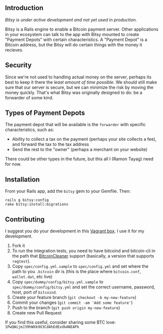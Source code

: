 ## Introduction

*Bitsy is under active development and not yet used in production.*

Bitsy is a Rails engine to enable a Bitcoin payment server. Other applications in your ecosystem can talk to the app with Bitsy mounted to create "Payment Depots" with certain characteristics. A "Payment Depot" is a Bitcoin address, but the Bitsy will do certain things with the money it recieves.

## Security

Since we're not used to handling actual money on the server, perhaps its best to keep it there the *least amount of time possible*. We should still make sure that our server is secure, but we can minimize the risk by moving the money quickly. That's what Bitsy was originally designed to do: be a forwarder of some kind.

## Types of Payment Depots

The payment depot that will be available is the `forwarder` with specific characteristics, such as:

- Ability to collect a tax on the payment (perhaps your site collects a fee), and forward the tax to the tax address
- Send the rest to the "owner" (perhaps a merchant on your website)

There could be other types in the future, but this all I (Ramon Tayag) need for now.

## Installation

From your Rails app, add the `bitsy` gem to your Gemfile. Then:

```
rails g bitsy:config
rake bitsy:install:migrations
```

## Contributing

I suggest you do your development in this [Vagrant box](https://github.com/ramontayag/ruby-bitcoin-box). I use it for my development.

1. Fork it
2. To run the integration tests, you need to have bitcoind and bitcoin-cli in the path that [BitcoinCleaner](https://github.com/ramontayag/ruby-bitcoin_cleaner) support (basically, a version that supports `regtest`).
3. Copy `spec/config.yml.sample` to `spec/config.yml` and set where the path to you `.bitcoin` dir is (this is the place where `bitcoin.conf`, `wallet.dat`, etc live)
4. Copy `spec/dummy/config/bitsy.yml.sample` to `spec/dummy/config/bitsy.yml` and set the correct username, password, host, port of `bitcoind`.
5. Create your feature branch (`git checkout -b my-new-feature`)
6. Commit your changes (`git commit -am 'Add some feature'`)
7. Push to the branch (`git push origin my-new-feature`)
8. Create new Pull Request

If you find this useful, consider sharing some BTC love: `1PwQWijmJ39hWXk9X3CdAhEdExdkANEAPk`
